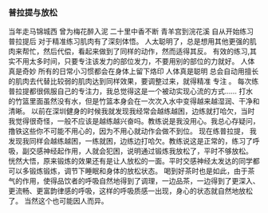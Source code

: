 

### 普拉提与放松
当年走马锦城西 曾为梅花醉入泥
二十里中香不断  青羊宫到浣花溪
自从开始练习普拉提后 对于精准练习肌肉有了深刻体悟。
人太聪明了，总是想用其他更强的肌肉来帮忙，然后代偿，看起来做到了同样的动作，然而适得其反。
有效的练习,其实不用太多时间，只要专注该发力的部位发力，不要用别的部位的力就好。
人体真是奇妙 所有的日常小习惯都会在身体上留下烙印
人体真是聪明 总会自动用擅长的肌肉去代替比较弱的肌肉达到同样效果，要调整过来，就得精准 专注 。
每次练普拉提都很佩服自己的专注力，我总觉得这是一个被动实现心流的方式……
打水的竹篮里面虽然没有水，但是竹篮本身会在一次次入水中变得越来越湿润、干净和清晰。
以前在深圳健身的时候我就发现我经常会越练越困，边练就打哈欠，当时我觉得很奇怪，一般不应该是越练越兴奋吗。教练说是我没用心。我总心存疑问，撸铁这些你不可能不用心的，因为不用心就动作会做不到位。
现在练普拉提， 我发现我同样会越练越困，一练就困，边练边打哈欠。教练说这是正常的，练习了呼吸，副交感神经起作用，人就会犯困，说明通过锻炼我放松了，平时不够放松。
恍然大悟，原来锻炼的效果还有是让人放松的一面。平时交感神经太发达的同学都可以多锻炼锻炼，调节下睡眠和身体的放松状态。
喝到好茶时也是如此，由于茶气的作用，使得品饮者的呼吸自然地得到了调理，一边品茶，一边得到了更深入、更流畅、更富韵律感的呼吸，这样的呼吸质感一出现，身心的状态就自然地放松了。
当然这个也可能因人而异。
